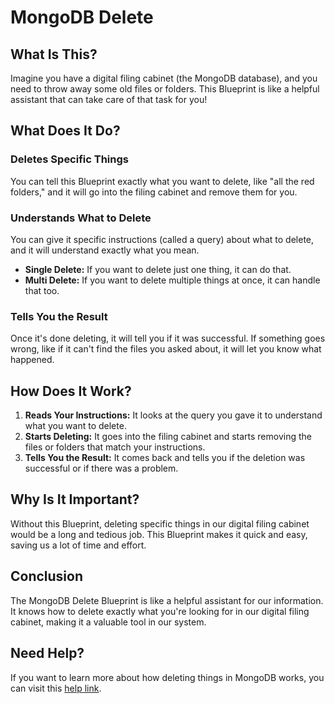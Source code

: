 # MongoDB Delete

## What Is This?

Imagine you have a digital filing cabinet (the MongoDB database), and you need to throw away some old files or folders. This Blueprint is like a helpful assistant that can take care of that task for you!

## What Does It Do?

### Deletes Specific Things

You can tell this Blueprint exactly what you want to delete, like "all the red folders," and it will go into the filing cabinet and remove them for you.

### Understands What to Delete

You can give it specific instructions (called a query) about what to delete, and it will understand exactly what you mean.

- **Single Delete:** If you want to delete just one thing, it can do that.
- **Multi Delete:** If you want to delete multiple things at once, it can handle that too.

### Tells You the Result

Once it's done deleting, it will tell you if it was successful. If something goes wrong, like if it can't find the files you asked about, it will let you know what happened.

## How Does It Work?

1. **Reads Your Instructions:** It looks at the query you gave it to understand what you want to delete.
2. **Starts Deleting:** It goes into the filing cabinet and starts removing the files or folders that match your instructions.
3. **Tells You the Result:** It comes back and tells you if the deletion was successful or if there was a problem.

## Why Is It Important?

Without this Blueprint, deleting specific things in our digital filing cabinet would be a long and tedious job. This Blueprint makes it quick and easy, saving us a lot of time and effort.

## Conclusion

The MongoDB Delete Blueprint is like a helpful assistant for our information. It knows how to delete exactly what you're looking for in our digital filing cabinet, making it a valuable tool in our system.

## Need Help?

If you want to learn more about how deleting things in MongoDB works, you can visit this [help link](https://mongoosejs.com/docs/models.html#deleting).
